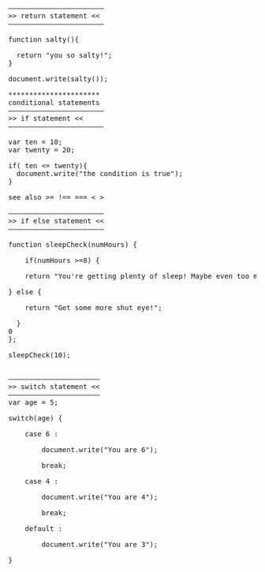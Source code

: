 <pre>
–––––––––––––––––––––––
>> return statement << 
–––––––––––––––––––––––

function salty(){  

  return "you so salty!";
}

document.write(salty());

**********************
conditional statements
–––––––––––––––––––––––
>> if statement <<
–––––––––––––––––––––––

var ten = 10;
var twenty = 20;

if( ten <= twenty){
  document.write("the condition is true");
}

see also >= !== === < >

–––––––––––––––––––––––
>> if else statement <<
–––––––––––––––––––––––

function sleepCheck(numHours) { <br>
    if(numHours >=8) { <br>
    return "You're getting plenty of sleep! Maybe even too much!"; <br>
} else { <br>
    return "Get some more shut eye!"; <br>
  } <br>0
}; <br>
sleepCheck(10); <br>

––––––––––––––––––––––
>> switch statement << 
––––––––––––––––––––––
var age = 5; <br>
switch(age) { <br>
	case 6 : <br>
		document.write("You are 6"); <br>
		break; <br>
	case 4 : <br>
		document.write("You are 4"); <br>
		break; <br>
	default : <br>
		document.write("You are 3"); <br>
}

</pre>

